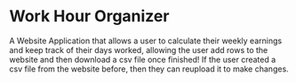 # Work Hour Organizer

A Website Application that allows a user to calculate their weekly earnings and keep track of their days worked, allowing
the user add rows to the website and then download a csv file once finished! If the user created a csv file from the 
website before, then they can reupload it to make changes.
